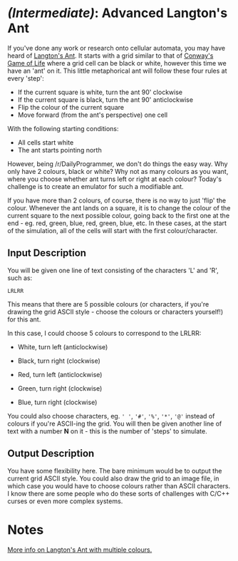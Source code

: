 # [](#IntermediateIcon) _(Intermediate)_: Advanced Langton's Ant

If you've done any work or research onto cellular automata, you may have heard of [Langton's Ant](http://en.wikipedia.org/wiki/Langton%27s_ant). It starts with a grid similar to that of [Conway's Game of Life](http://www.reddit.com/r/dailyprogrammer/comments/271xyp/) where a grid cell can be black or white, however this time we have an 'ant' on it. This little metaphorical ant will follow these four rules at every 'step':

* If the current square is white, turn the ant 90' clockwise
* If the current square is black, turn the ant 90' anticlockwise
* Flip the colour of the current square
* Move forward (from the ant's perspective) one cell

With the following starting conditions:

* All cells start white
* The ant starts pointing north

However, being /r/DailyProgrammer, we don't do things the easy way. Why only have 2 colours, black or white? Why not as many colours as you want, where you choose whether ant turns left or right at each colour? Today's challenge is to create an emulator for such a modifiable ant.

If you have more than 2 colours, of course, there is no way to just 'flip' the colour. Whenever the ant lands on a square, it is to change the colour of the current square to the next possible colour, going back to the first one at the end - eg. red, green, blue, red, green, blue, etc. In these cases, at the start of the simulation, all of the cells will start with the first colour/character.
    
## Input Description

You will be given one line of text consisting of the characters 'L' and 'R', such as:

    LRLRR

This means that there are 5 possible colours (or characters, if you're drawing the grid ASCII style - choose the colours or characters yourself!) for this ant.

In this case, I could choose 5 colours to correspond to the LRLRR:

* White, turn left (anticlockwise)

* Black, turn right (clockwise)

* Red, turn left (anticlockwise)

* Green, turn right (clockwise)

* Blue, turn right (clockwise)

You could also choose characters, eg. `' '`, `'#'`, `'%'`, `'*'`, `'@'` instead of colours if you're ASCII-ing the grid. You will then be given another line of text with a number **N** on it - this is the number of 'steps' to simulate.

## Output Description

You have some flexibility here. The bare minimum would be to output the current grid ASCII style. You could also draw the grid to an image file, in which case you would have to choose colours rather than ASCII characters. I know there are some people who do these sorts of challenges with C/C++ curses or even more complex systems.

# Notes

[More info on Langton's Ant with multiple colours.](http://en.wikipedia.org/wiki/Langton%27s_ant#Extension_to_multiple_colors)